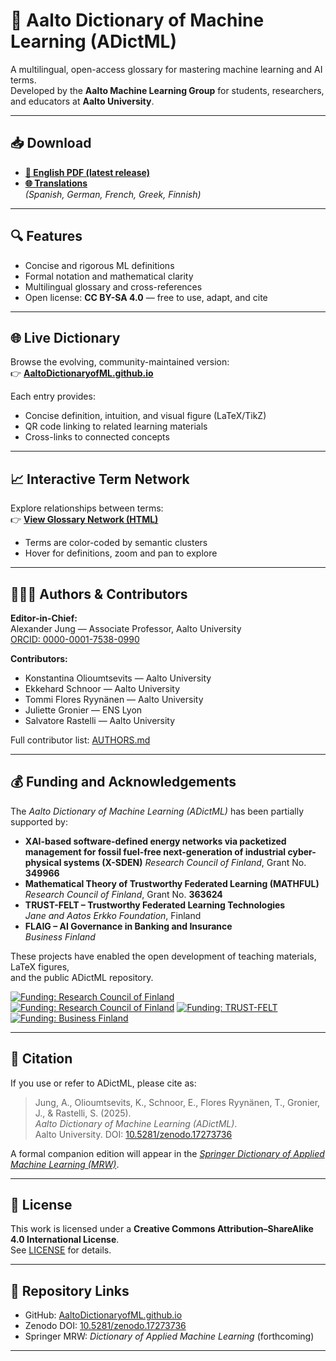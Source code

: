 # 📘 Aalto Dictionary of Machine Learning (ADictML)

A multilingual, open-access glossary for mastering machine learning and AI terms.  
Developed by the **Aalto Machine Learning Group** for students, researchers, and educators at **Aalto University**.

---

## 📥 Download

- **[📘 English PDF (latest release)](./ADictML_English.pdf)**
- **[🌐 Translations](https://github.com/AaltoDictionaryofML/AaltoDictionaryofML.github.io/tree/main/translations/)**  
  *(Spanish, German, French, Greek, Finnish)*

---

## 🔍 Features

- Concise and rigorous ML definitions  
- Formal notation and mathematical clarity  
- Multilingual glossary and cross-references  
- Open license: **CC BY-SA 4.0** — free to use, adapt, and cite  

---

## 🌐 Live Dictionary

Browse the evolving, community-maintained version:  
👉 [**AaltoDictionaryofML.github.io**](https://aaltodictionaryofml.github.io)

Each entry provides:
- Concise definition, intuition, and visual figure (LaTeX/TikZ)
- QR code linking to related learning materials
- Cross-links to connected concepts

---

## 📈 Interactive Term Network

Explore relationships between terms:  
👉 [**View Glossary Network (HTML)**](./assets/glossary_network.html)

- Terms are color-coded by semantic clusters  
- Hover for definitions, zoom and pan to explore  

---

## 🧑‍🤝‍🧑 Authors & Contributors

**Editor-in-Chief:**  
Alexander Jung — Associate Professor, Aalto University  
[ORCID: 0000-0001-7538-0990](https://orcid.org/0000-0001-7538-0990)

**Contributors:**
- Konstantina Olioumtsevits — Aalto University  
- Ekkehard Schnoor — Aalto University  
- Tommi Flores Ryynänen — Aalto University  
- Juliette Gronier — ENS Lyon  
- Salvatore Rastelli — Aalto University  

Full contributor list: [AUTHORS.md](./AUTHORS.md)

---

## 💰 Funding and Acknowledgements

The *Aalto Dictionary of Machine Learning (ADictML)* has been partially supported by:

- **XAI-based software-defined energy networks via packetized management for fossil fuel-free next-generation of industrial cyber-physical systems (X-SDEN)**
  *Research Council of Finland*, Grant No. **349966**
- **Mathematical Theory of Trustworthy Federated Learning (MATHFUL)**  
  *Research Council of Finland*, Grant No. **363624**
- **TRUST-FELT – Trustworthy Federated Learning Technologies**  
  *Jane and Aatos Erkko Foundation*, Finland  
- **FLAIG – AI Governance in Banking and Insurance**  
  *Business Finland*  

These projects have enabled the open development of teaching materials, LaTeX figures,  
and the public ADictML repository.  

[![Funding: Research Council of Finland](https://img.shields.io/badge/Funding-RCoF_349966-blue)](#)
[![Funding: Research Council of Finland](https://img.shields.io/badge/Funding-RCoF_363624-blue)](#)
[![Funding: TRUST-FELT](https://img.shields.io/badge/Funding-JAEF_TRUST--FELT-lightgrey)](#)
[![Funding: Business Finland](https://img.shields.io/badge/Funding-BF_FLAIG-orange)](#)

---

## 📌 Citation

If you use or refer to ADictML, please cite as:

> Jung, A., Olioumtsevits, K., Schnoor, E., Flores Ryynänen, T., Gronier, J., & Rastelli, S. (2025).  
> *Aalto Dictionary of Machine Learning (ADictML)*.  
> Aalto University. DOI: [10.5281/zenodo.17273736](https://doi.org/10.5281/zenodo.17273736)

A formal companion edition will appear in the [*Springer Dictionary of Applied Machine Learning (MRW)*](https://books.google.fi/books/about/Dictionary_of_Applied_Machine_Learning.html?id=JLGT0QEACAAJ&redir_esc=y).

---

## 🧾 License

This work is licensed under a **Creative Commons Attribution–ShareAlike 4.0 International License**.  
See [LICENSE](./LICENSE) for details.

---

## 🧭 Repository Links

- GitHub: [AaltoDictionaryofML.github.io](https://github.com/AaltoDictionaryofML/AaltoDictionaryofML.github.io)  
- Zenodo DOI: [10.5281/zenodo.17273736](https://doi.org/10.5281/zenodo.17273736)  
- Springer MRW: *Dictionary of Applied Machine Learning* (forthcoming)

---